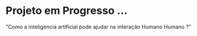 # Projeto em Progresso ...

"Como a inteligencia artificial pode ajudar na interação Humano Humano ?"
